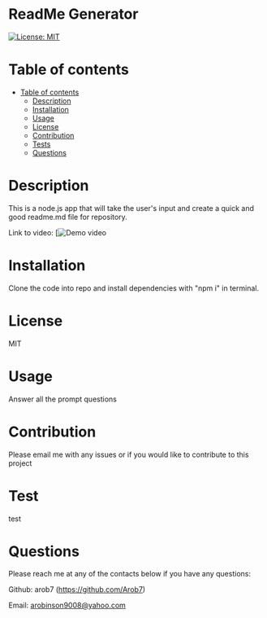 # ReadMe Generator
  [![License: MIT](https://img.shields.io/badge/License-MIT-yellow.svg)](https://opensource.org/licenses/MIT)
  
Table of contents
=================

* [Table of contents](#table-of-contents)
   * [Description](#description)
   * [Installation](#installation)
   * [Usage](#usage)
   * [License](#license)
   * [Contribution](#contribution)
   * [Tests](#test)
  * [Questions](#questions)
  

Description
===========

This is a node.js app that will take the user's input and create a quick and good readme.md file for repository.

Link to video: [![Demo video]({https://drive.google.com/file/d/1D-cSqCnGGaUqAdzXa2ReG9hNTrARL684/view} "Link Title")

Installation
===========
Clone the code into repo and install dependencies with "npm i" in terminal. 

License
===========
MIT

Usage
===========
 Answer all the prompt questions

Contribution
===========
Please email me with any issues or if you would like to contribute to this project

Test
===========
test

Questions
===========
Please reach me at any of the contacts below if you have any questions:

Github: arob7 (https://github.com/Arob7)

Email: arobinson9008@yahoo.com

